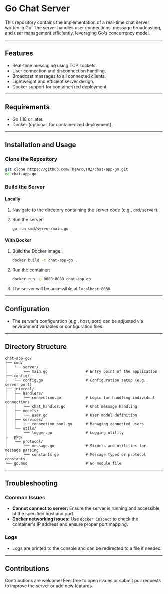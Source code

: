 # Go Chat Server

This repository contains the implementation of a real-time chat server written in Go. The server handles user connections, message broadcasting, and user management efficiently, leveraging Go's concurrency model.

---

## Features

- Real-time messaging using TCP sockets.
- User connection and disconnection handling.
- Broadcast messages to all connected clients.
- Lightweight and efficient server design.
- Docker support for containerized deployment.

---

## Requirements

- Go 1.18 or later.
- Docker (optional, for containerized deployment).

---

## Installation and Usage

### Clone the Repository

```bash
git clone https://github.com/TheArcus02/chat-app-go.git
cd chat-app-go
```

### Build the Server

#### Locally

1. Navigate to the directory containing the server code (e.g., `cmd/server`).
2. Run the server:

      ```bash
      go run cmd/server/main.go
      ```

#### With Docker

1. Build the Docker image:

      ```bash
      docker build -t chat-app-go .
      ```

2. Run the container:

      ```bash
      docker run -p 8080:8080 chat-app-go
      ```

3. The server will be accessible at `localhost:8080`.

---

## Configuration

- The server's configuration (e.g., host, port) can be adjusted via environment variables or configuration files.

---

## Directory Structure

```
chat-app-go/
├── cmd/
│   └── server/
│       └── main.go                 # Entry point of the application
├── config/
│   └── config.go                   # Configuration setup (e.g., server port)
├── internal/
│   ├── handlers/
│   │   ├── connection.go           # Logic for handling individual connections
│   │   └── chat_handler.go         # Chat message handling
│   ├── models/
│   │   └── user.go                 # User model definition
│   ├── services/
│   │   ├── connection_pool.go      # Managing connected users
│   └── utils/
│       └── logger.go               # Logging utility
├── pkg/
│   └── protocol/
│       ├── message.go              # Structs and utilities for message parsing
│       └── constants.go            # Message types or protocol constants
└── go.mod                          # Go module file
```

---

## Troubleshooting

### Common Issues

- **Cannot connect to server:** Ensure the server is running and accessible at the specified host and port.
- **Docker networking issues:** Use `docker inspect` to check the container's IP address and ensure proper port mapping.

### Logs

- Logs are printed to the console and can be redirected to a file if needed.

---

## Contributions

Contributions are welcome! Feel free to open issues or submit pull requests to improve the server or add new features.

